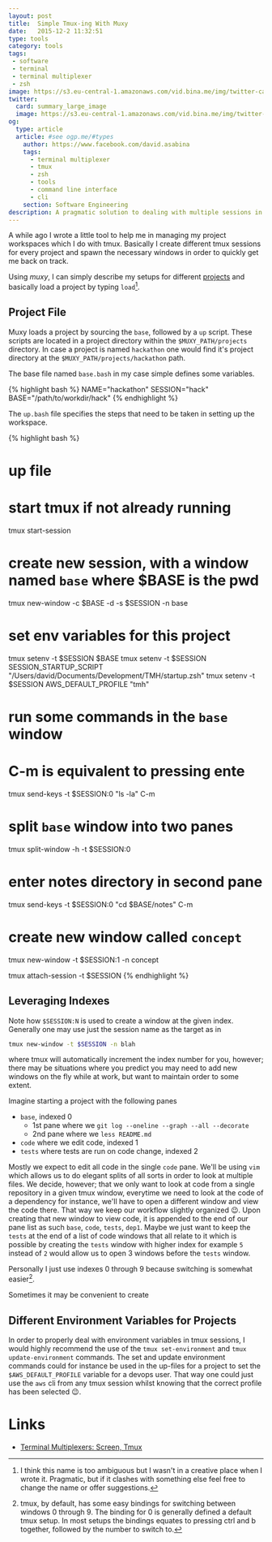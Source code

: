 ```yaml
---
layout: post
title:  Simple Tmux-ing With Muxy
date:   2015-12-2 11:32:51
type: tools
category: tools
tags:
 - software
 - terminal
 - terminal multiplexer
 - zsh
image: https://s3.eu-central-1.amazonaws.com/vid.bina.me/img/twitter-cards/es6const_thumb.png
twitter:
  card: summary_large_image
  image: https://s3.eu-central-1.amazonaws.com/vid.bina.me/img/twitter-cards/es6const1.png
og:
  type: article
  article: #see ogp.me/#types
    author: https://www.facebook.com/david.asabina
    tags:
      - terminal multiplexer
      - tmux
      - zsh
      - tools
      - command line interface
      - cli
    section: Software Engineering
description: A pragmatic solution to dealing with multiple sessions in tmux
---
```


A while ago I wrote a little tool to help me in managing my project workspaces
which I do with tmux. Basically I create different tmux sessions for every
project and spawn the necessary windows in order to quickly get me back on
track.

<div class="element">
  <div class="github-card" data-github="vidbina/muxy" data-width="400" data-height="153" data-theme="default"></div>
  <script src="//cdn.jsdelivr.net/github-cards/latest/widget.js"></script>
</div>

Using <em>muxy</em>, I can simply describe my setups for different 
[projects](https://github.com/vidbina/muxy-projects) and basically load a
project by typing `load`[^load].

[^load]: I think this name is too ambiguous but I wasn't in a creative place when I wrote it. Pragmatic, but if it clashes with something else feel free to change the name or offer suggestions.

## Project File

Muxy loads a project by sourcing the `base`, followed by a `up` script. These
scripts are located in a project directory within the `$MUXY_PATH/projects`
directory. In case a project is named `hackathon` one would find it's project
directory at the `$MUXY_PATH/projects/hackathon` path.

The base file named `base.bash` in my case simple defines some variables.

{% highlight bash %}
NAME="hackathon"
SESSION="hack"
BASE="/path/to/workdir/hack"
{% endhighlight %}


The `up.bash` file specifies the steps that need to be taken in setting up the
workspace.

{% highlight bash %}
# up file

# start tmux if not already running
tmux start-session

# create new session, with a window named `base` where $BASE is the pwd
tmux new-window -c $BASE -d -s $SESSION -n base

# set env variables for this project
tmux setenv -t $SESSION $BASE
tmux setenv -t $SESSION SESSION_STARTUP_SCRIPT "/Users/david/Documents/Development/TMH/startup.zsh"
tmux setenv -t $SESSION AWS_DEFAULT_PROFILE "tmh"

# run some commands in the `base` window
# C-m is equivalent to pressing ente
tmux send-keys -t $SESSION:0 "ls -la" C-m
# split `base` window into two panes
tmux split-window -h -t $SESSION:0
# enter notes directory in second pane
tmux send-keys -t $SESSION:0 "cd $BASE/notes" C-m

# create new window called `concept`
tmux new-window -t $SESSION:1 -n concept

tmux attach-session -t $SESSION
{% endhighlight %}

## Leveraging Indexes

Note how `$SESSION:N` is used to create a window at the given index.
Generally one may use just the session name as the target as in 

```bash
tmux new-window -t $SESSION -n blah
```

where tmux will automatically increment the index number for you, however;
there may be situations where you predict you may need to add new windows 
on the fly while at work, but want to maintain order to some extent.

Imagine starting a project with the following panes

 - `base`, indexed 0
   - 1st pane where we `git log --oneline --graph --all --decorate`
   - 2nd pane where we `less README.md`
 - `code` where we edit code, indexed 1
 - `tests` where tests are run on code change, indexed 2

Mostly we expect to edit all code in the single `code` pane. We'll be using
`vim` which allows us to do elegant splits of all sorts in order to look at
multiple files. We decide, however; that we only want to look at code from
a single repository in a given tmux window, everytime we need to look at the
code of a dependency for instance, we'll have to open a different window and
view the code there. That way we keep our workflow slightly organized :wink:.
Upon creating that new window to view code, it is appended to the end of our
pane list as such `base`, `code`, `tests`, `dep1`. Maybe we just want to keep
the `tests` at the end of a list of code windows that all relate to it which is
possible by creating the `tests` window with higher index for example `5`
instead of `2` would allow us to open 3 windows before the `tests` window.

<!-- TODO: DEMO -->

Personally I just use indexes 0 through 9 because switching is somewhat
easier[^switch].

[^switch]: tmux, by default, has some easy bindings for switching between windows 0 through 9. The binding for 0 is generally defined a default tmux setup. In most setups the bindings equates to pressing ctrl and b together, followed by the number to switch to.

Sometimes it may be convenient to create

## Different Environment Variables for Projects

In order to properly deal with environment variables in tmux sessions, I would
highly recommend the use of the `tmux set-environment` and 
`tmux update-environment` commands. The set and update environment commands
could for instance be used in the up-files for a project to set the 
`$AWS_DEFAULT_PROFILE` variable for a devops user. That way one could just use
the `aws` cli from any tmux session whilst knowing that the correct profile has
been selected :wink:.

# Links

 - [Terminal Multiplexers: Screen, Tmux](http://hyperpolyglot.org/multiplexers)
